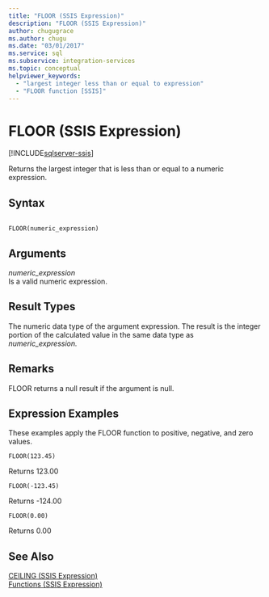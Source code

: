 ```yaml
---
title: "FLOOR (SSIS Expression)"
description: "FLOOR (SSIS Expression)"
author: chugugrace
ms.author: chugu
ms.date: "03/01/2017"
ms.service: sql
ms.subservice: integration-services
ms.topic: conceptual
helpviewer_keywords:
  - "largest integer less than or equal to expression"
  - "FLOOR function [SSIS]"
---
```

# FLOOR (SSIS Expression)

[!INCLUDE[sqlserver-ssis](../../includes/applies-to-version/sqlserver-ssis.md)]


  Returns the largest integer that is less than or equal to a numeric expression.  
  
## Syntax  
  
```  
  
FLOOR(numeric_expression)  
```  
  
## Arguments  
 *numeric_expression*  
 Is a valid numeric expression.  
  
## Result Types  
 The numeric data type of the argument expression. The result is the integer portion of the calculated value in the same data type as *numeric_expression.*  
  
## Remarks  
 FLOOR returns a null result if the argument is null.  
  
## Expression Examples  
 These examples apply the FLOOR function to positive, negative, and zero values.  
  
```  
FLOOR(123.45)  
```  
  
 Returns 123.00  
  
```  
FLOOR(-123.45)  
```  
  
 Returns -124.00  
  
```  
FLOOR(0.00)  
```  
  
 Returns 0.00  
  
## See Also  
 [CEILING &#40;SSIS Expression&#41;](../../integration-services/expressions/ceiling-ssis-expression.md)   
 [Functions &#40;SSIS Expression&#41;](../../integration-services/expressions/functions-ssis-expression.md)  
  
  
